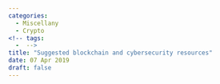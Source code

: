 ```yaml
---
categories:
  - Miscellany
  - Crypto
<!-- tags:
  -  -->
title: "Suggested blockchain and cybersecurity resources"
date: 07 Apr 2019
draft: false
---
```

